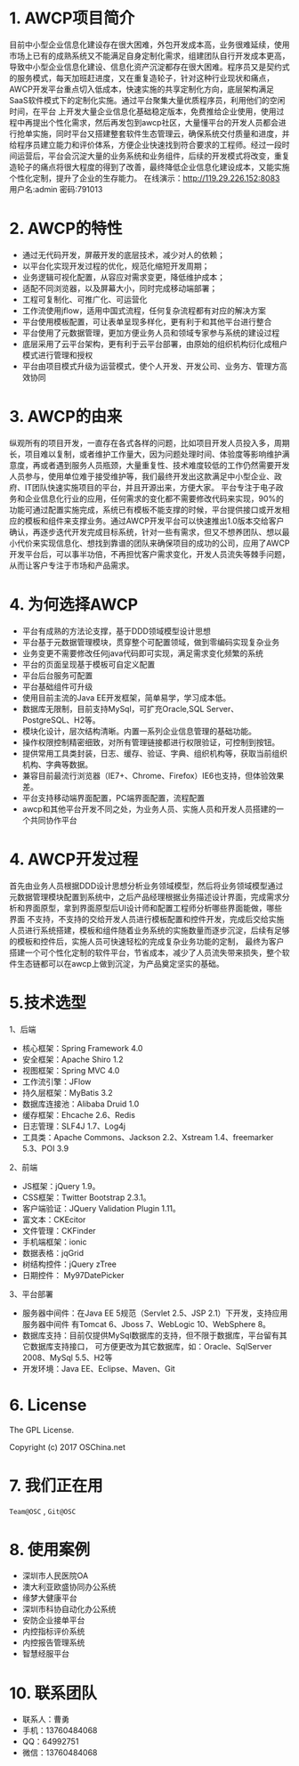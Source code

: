 # 1.  AWCP项目简介
  目前中小型企业信息化建设存在很大困难，外包开发成本高，业务很难延续，使用市场上已有的成熟系统又不能满足自身定制化需求，组建团队自行开发成本更高，导致中小型企业信息化建设、信息化资产沉淀都存在很大困难。程序员又是契约式的服务模式，每天加班赶进度，又在重复造轮子，针对这种行业现状和痛点，AWCP开发平台重点切入低成本，快速实施的共享定制化方向，底层架构满足SaaS软件模式下的定制化实施。通过平台聚集大量优质程序员，利用他们的空闲时间，在平台  上开发大量企业信息化基础稳定版本，免费推给企业使用，使用过程中再提出个性化需求，然后再发包到awcp社区，大量懂平台的开发人员都会进行抢单实施，同时平台又搭建整套软件生态管理云，确保系统交付质量和进度，并给程序员建立能力和评价体系，方便企业快速找到符合要求的工程师。经过一段时间运营后，平台会沉淀大量的业务系统和业务组件，后续的开发模式将改变，重复造轮子的痛点将很大程度的得到了改善，最终降低企业信息化建设成本，又能实施个性化定制，提升了企业的生存能力。
  在线演示：http://119.29.226.152:8083 用户名:admin 密码:791013
  

# 2. AWCP的特性

- 通过无代码开发，屏蔽开发的底层技术，减少对人的依赖；
- 以平台化实现开发过程的优化，规范化缩短开发周期；
- 业务逻辑可视化配置，从容应对需求变更，降低维护成本；
- 适配不同浏览器，以及屏幕大小，同时完成移动端部署；
- 工程可复制化、可推广化、可运营化
- 工作流使用jflow，适用中国式流程，任何复杂流程都有对应的解决方案
- 平台使用模板配置，可让表单呈现多样化，更有利于和其他平台进行整合
- 平台使用了元数据管理，更加方便业务人员和领域专家参与系统的建设过程
- 底层采用了云平台架构，更有利于云平台部署，由原始的组织机构衍化成租户模式进行管理和授权
- 平台由项目模式升级为运营模式，使个人开发、开发公司、业务方、管理方高效协同



# 3. AWCP的由来

纵观所有的项目开发，一直存在各式各样的问题，比如项目开发人员投入多，周期长，项目难以复制，或者维护工作量大，因为问题处理时间、体验度等影响维护满意度，再或者遇到服务人员瓶颈，大量重复性、技术难度较低的工作仍然需要开发人员参与，使用单位难于接受维护等，我们最终开发出这款满足中小型企业、政府、IT团队快速实施项目的平台，并且开源出来，方便大家。
    平台专注于电子政务和企业信息化行业的应用，任何需求的变化都不需要修改代码来实现，90%的功能可通过配置实施完成，系统已有模板不能支撑的时候，平台提供接口或开发相应的模板和组件来支撑业务。通过AWCP开发平台可以快速推出1.0版本交给客户确认，再逐步迭代开发完成目标系统，针对一些有需求，但又不想养团队、想以最小代价来实现信息化、想找到靠谱的团队来确保项目的成功的公司，应用了AWCP开发平台后，可以事半功倍，不再担忧客户需求变化，开发人员流失等棘手问题，从而让客户专注于市场和产品需求。

# 4. 为何选择AWCP
- 平台有成熟的方法论支撑，基于DDD领域模型设计思想
- 平台基于元数据管理模块，贯穿整个可配置领域，做到零编码实现复杂业务
- 业务变更不需要修改任何java代码即可实现，满足需求变化频繁的系统
- 平台的页面呈现基于模板可自定义配置
- 平台后台服务可配置
- 平台基础组件可升级
- 使用目前主流的Java EE开发框架，简单易学，学习成本低。
- 数据库无限制，目前支持MySql，可扩充Oracle,SQL Server、PostgreSQL、H2等。
- 模块化设计，层次结构清晰。内置一系列企业信息管理的基础功能。
- 操作权限控制精密细致，对所有管理链接都进行权限验证，可控制到按钮。
- 提供常用工具类封装，日志、缓存、验证、字典、组织机构等，获取当前组织机构、字典等数据。
- 兼容目前最流行浏览器（IE7+、Chrome、Firefox）IE6也支持，但体验效果差。
- 平台支持移动端界面配置，PC端界面配置，流程配置
- awcp和其他平台开发不同之处，为业务人员、实施人员和开发人员搭建的一个共同协作平台

# 4. AWCP开发过程
首先由业务人员根据DDD设计思想分析业务领域模型，然后将业务领域模型通过元数据管理模块配置到系统中，之后产品经理根据业务描述设计界面，完成需求分析和界面原型，拿到界面原型后UI设计师和配置工程师分析哪些界面能做，哪些界面
不支持，不支持的交给开发人员进行模板配置和控件开发，完成后交给实施人员进行系统搭建，模板和组件随着业务系统的实施数量而逐步沉淀，后续有足够的模板和控件后，实施人员可快速轻松的完成复杂业务功能的定制，
最终为客户搭建一个可个性化定制的软件平台，节省成本，减少了人员流失带来损失，整个软件生态链都可以在awcp上做到沉淀，为产品奠定坚实的基础。

# 5.技术选型

1、后端

- 核心框架：Spring Framework 4.0
- 安全框架：Apache Shiro 1.2
- 视图框架：Spring MVC 4.0
- 工作流引擎：JFlow
- 持久层框架：MyBatis 3.2
- 数据库连接池：Alibaba Druid 1.0
- 缓存框架：Ehcache 2.6、Redis
- 日志管理：SLF4J 1.7、Log4j
- 工具类：Apache Commons、Jackson 2.2、Xstream 1.4、freemarker 5.3、POI 3.9

2、前端
- JS框架：jQuery 1.9。
- CSS框架：Twitter Bootstrap 2.3.1。
- 客户端验证：JQuery Validation Plugin 1.11。
- 富文本：CKEcitor
- 文件管理：CKFinder
- 手机端框架：ionic
- 数据表格：jqGrid
- 树结构控件：jQuery zTree
- 日期控件： My97DatePicker

3、平台部署
- 服务器中间件：在Java EE 5规范（Servlet 2.5、JSP 2.1）下开发，支持应用服务器中间件 有Tomcat 6、Jboss 7、WebLogic 10、WebSphere 8。
- 数据库支持：目前仅提供MySql数据库的支持，但不限于数据库，平台留有其它数据库支持接口， 可方便更改为其它数据库，如：Oracle、SqlServer 2008、MySql 5.5、H2等
- 开发环境：Java EE、Eclipse、Maven、Git

# 6. License

The GPL License.

Copyright (c) 2017 OSChina.net

# 7. 我们正在用

`Team@OSC` , `Git@OSC`

# 8. 使用案例
- 深圳市人民医院OA
- 澳大利亚欧盛协同办公系统
- 缘梦大健康平台
- 深圳市科协自动化办公系统
- 安防企业接单平台
- 内控指标评价系统
- 内控报告管理系统
- 智慧经服平台


# 10. 联系团队
- 联系人：曹勇
- 手机：13760484068
- QQ：64992751
- 微信：13760484068
